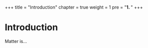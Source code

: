 +++
title = "Introduction"
chapter = true
weight = 1
pre = "<b>1. </b>"
+++


# Introduction

Matter is...